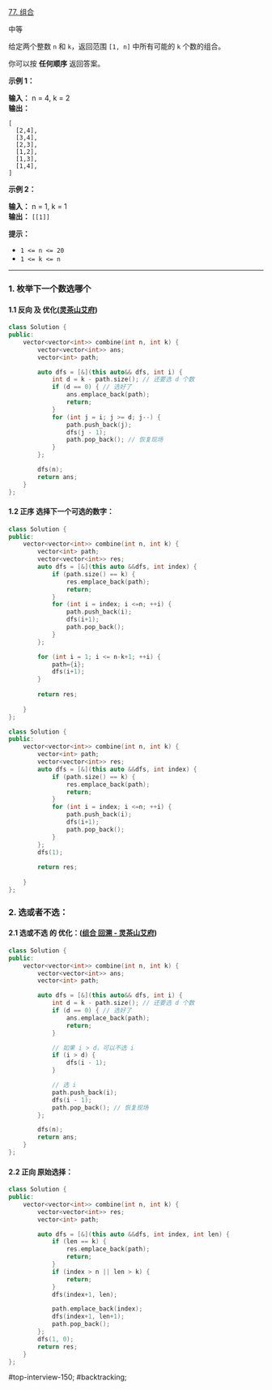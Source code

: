 [77. 组合](https://leetcode.cn/problems/combinations/)

中等

给定两个整数 `n` 和 `k`，返回范围 `[1, n]` 中所有可能的 `k` 个数的组合。

你可以按 **任何顺序** 返回答案。

**示例 1：**

**输入：** n = 4, k = 2  
**输出：**  
```
[
  [2,4],
  [3,4],
  [2,3],
  [1,2],
  [1,3],
  [1,4],
]
```

**示例 2：**

**输入：** n = 1, k = 1  
**输出：** `[[1]]`

**提示：**

- `1 <= n <= 20`
- `1 <= k <= n`
---- ----
### 1. 枚举下一个数选哪个
#### 1.1 反向 及 优化([灵茶山艾府](https://leetcode.cn/problems/combinations/solutions/2071017/hui-su-bu-hui-xie-tao-lu-zai-ci-pythonja-65lh/))
```cpp
class Solution {
public:
    vector<vector<int>> combine(int n, int k) {
        vector<vector<int>> ans;
        vector<int> path;

        auto dfs = [&](this auto&& dfs, int i) {
            int d = k - path.size(); // 还要选 d 个数
            if (d == 0) { // 选好了
                ans.emplace_back(path);
                return;
            }
            for (int j = i; j >= d; j--) {
                path.push_back(j);
                dfs(j - 1);
                path.pop_back(); // 恢复现场
            }
        };

        dfs(n);
        return ans;
    }
};
```
#### 1.2 正序 选择下一个可选的数字：
```cpp
class Solution {
public:
    vector<vector<int>> combine(int n, int k) {
        vector<int> path;
        vector<vector<int>> res;
        auto dfs = [&](this auto &&dfs, int index) {
            if (path.size() == k) {
                res.emplace_back(path);
                return;
            }
            for (int i = index; i <=n; ++i) {
                path.push_back(i);
                dfs(i+1);
                path.pop_back();
            }
        };

        for (int i = 1; i <= n-k+1; ++i) {
            path={i};
            dfs(i+1);
        }
        
        return res;
        
    }
};
```

```cpp
class Solution {
public:
    vector<vector<int>> combine(int n, int k) {
        vector<int> path;
        vector<vector<int>> res;
        auto dfs = [&](this auto &&dfs, int index) {
            if (path.size() == k) {
                res.emplace_back(path);
                return;
            }
            for (int i = index; i <=n; ++i) {
                path.push_back(i);
                dfs(i+1);
                path.pop_back();
            }
        };
        dfs(1);
        
        return res;
        
    }
};
```

### 2. 选或者不选：
#### 2.1 选或不选 的 优化：([组合 回溯 - 灵茶山艾府](https://leetcode.cn/problems/combinations/solutions/2071017/hui-su-bu-hui-xie-tao-lu-zai-ci-pythonja-65lh/))
```cpp
class Solution {
public:
    vector<vector<int>> combine(int n, int k) {
        vector<vector<int>> ans;
        vector<int> path;

        auto dfs = [&](this auto&& dfs, int i) {
            int d = k - path.size(); // 还要选 d 个数
            if (d == 0) { // 选好了
                ans.emplace_back(path);
                return;
            }

            // 如果 i > d，可以不选 i
            if (i > d) {
                dfs(i - 1);
            }

            // 选 i
            path.push_back(i);
            dfs(i - 1);
            path.pop_back(); // 恢复现场
        };

        dfs(n);
        return ans;
    }
};
```
#### 2.2 正向 原始选择：
```cpp
class Solution {
public:
    vector<vector<int>> combine(int n, int k) {
        vector<vector<int>> res;
        vector<int> path;

        auto dfs = [&](this auto &&dfs, int index, int len) {
            if (len == k) {
                res.emplace_back(path);
                return;
            }
            if (index > n || len > k) {
                return;
            }
            dfs(index+1, len);

            path.emplace_back(index);
            dfs(index+1, len+1);
            path.pop_back();
        };
        dfs(1, 0);
        return res;
    }
};
```


#top-interview-150; #backtracking;  